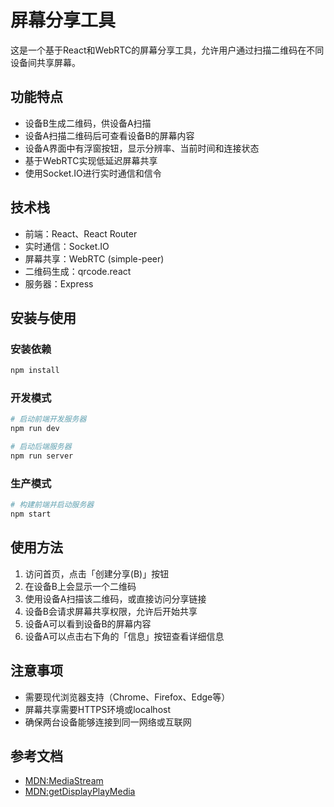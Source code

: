 # 屏幕分享工具

这是一个基于React和WebRTC的屏幕分享工具，允许用户通过扫描二维码在不同设备间共享屏幕。

## 功能特点

- 设备B生成二维码，供设备A扫描
- 设备A扫描二维码后可查看设备B的屏幕内容
- 设备A界面中有浮窗按钮，显示分辨率、当前时间和连接状态
- 基于WebRTC实现低延迟屏幕共享
- 使用Socket.IO进行实时通信和信令

## 技术栈

- 前端：React、React Router
- 实时通信：Socket.IO
- 屏幕共享：WebRTC (simple-peer)
- 二维码生成：qrcode.react
- 服务器：Express

## 安装与使用

### 安装依赖

```bash
npm install
```

### 开发模式

```bash
# 启动前端开发服务器
npm run dev

# 启动后端服务器
npm run server
```

### 生产模式

```bash
# 构建前端并启动服务器
npm start
```

## 使用方法

1. 访问首页，点击「创建分享(B)」按钮
2. 在设备B上会显示一个二维码
3. 使用设备A扫描该二维码，或直接访问分享链接
4. 设备B会请求屏幕共享权限，允许后开始共享
5. 设备A可以看到设备B的屏幕内容
6. 设备A可以点击右下角的「信息」按钮查看详细信息

## 注意事项

- 需要现代浏览器支持（Chrome、Firefox、Edge等）
- 屏幕共享需要HTTPS环境或localhost
- 确保两台设备能够连接到同一网络或互联网


## 参考文档
* [MDN:MediaStream](https://developer.mozilla.org/zh-CN/docs/Web/API/MediaStream)
* [MDN:getDisplayPlayMedia](https://developer.mozilla.org/zh-CN/docs/Web/API/MediaDevices/getDisplayMedia)